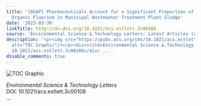 ```yaml
---
title: '[ASAP] Pharmaceuticals Account for a Significant Proportion of the Extractable
  Organic Fluorine in Municipal Wastewater Treatment Plant Sludge'
date: '2023-03-30'
linkTitle: http://dx.doi.org/10.1021/acs.estlett.3c00108
source: 'Environmental Science & Technology Letters: Latest Articles (ACS Publications)'
description: '<p><img src="https://pubs.acs.org/cms/10.1021/acs.estlett.3c00108/asset/images/medium/ez3c00108_0003.gif"
  alt="TOC Graphic"/></p><div><cite>Environmental Science & Technology Letters</cite></div><div>DOI:
  10.1021/acs.estlett.3c00108</div> ...'
disable_comments: true
---
```

<p><img src="https://pubs.acs.org/cms/10.1021/acs.estlett.3c00108/asset/images/medium/ez3c00108_0003.gif" alt="TOC Graphic"/></p><div><cite>Environmental Science & Technology Letters</cite></div><div>DOI: 10.1021/acs.estlett.3c00108</div> ...
